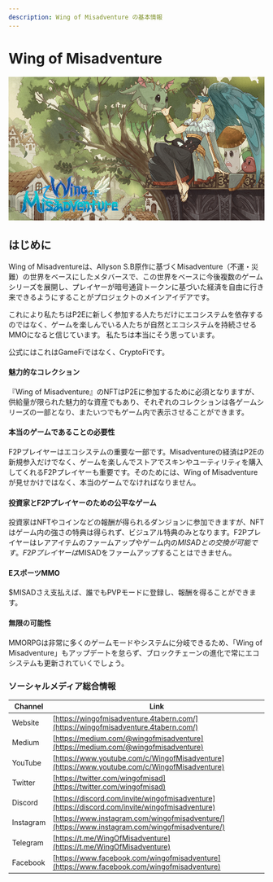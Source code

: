 ```yaml
---
description: Wing of Misadventure の基本情報
---
```


# Wing of Misadventure

![リャロト女神](<.gitbook/assets/image (22).png>)

## はじめに

Wing of Misadventureは、Allyson S.B原作に基づくMisadventure（不運・災難）の世界をベースにしたメタバースで、この世界をベースに今後複数のゲームシリーズを展開し、プレイヤーが暗号通貨トークンに基づいた経済を自由に行き来できるようにすることがプロジェクトのメインアイデアです。

これにより私たちはP2Eに新しく参加する人たちだけにエコシステムを依存するのではなく、ゲームを楽しんでいる人たちが自然とエコシステムを持続させるMMOになると信じています。
私たちは本当にそう思っています。

公式にはこれはGameFiではなく、CryptoFiです。

#### 魅力的なコレクション

『Wing of Misadventure』のNFTはP2Eに参加するために必須となりますが、供給量が限られた魅力的な資産でもあり、それぞれのコレクションは各ゲームシリーズの一部となり、またいつでもゲーム内で表示させることができます。

#### 本当のゲームであることの必要性

F2Pプレイヤーはエコシステムの重要な一部です。Misadventureの経済はP2Eの新規参入だけでなく、ゲームを楽しんでストアでスキンやユーティリティを購入してくれるF2Pプレイヤーも重要です。そのためには、Wing of Misadventureが見せかけではなく、本当のゲームでなければなりません。

#### 投資家とF2Pプレイヤーのための公平なゲーム

投資家はNFTやコインなどの報酬が得られるダンジョンに参加できますが、NFTはゲーム内の強さの特典は得られず、ビジュアル特典のみとなります。F2Pプレイヤーはレアアイテムのファームアップやゲーム内の$MISADとの交換が可能です。F2Pプレイヤーは$MISADをファームアップすることはできません。

#### EスポーツMMO

$MISADさえ支払えば、誰でもPVPモードに登録し、報酬を得ることができます。

#### 無限の可能性

MMORPGは非常に多くのゲームモードやシステムに分岐できるため、「Wing of Misadventure」もアップデートを怠らず、ブロックチェーンの進化で常にエコシステムも更新されていくでしょう。

### ソーシャルメディア総合情報

| Channel   | Link                                                                                           |
| --------- | ---------------------------------------------------------------------------------------------- |
| Website   | [https://wingofmisadventure.4tabern.com/](https://wingofmisadventure.4tabern.com/)             |
| Medium    | [https://medium.com/@wingofmisadventure](https://medium.com/@wingofmisadventure)               |
| YouTube   | [https://www.youtube.com/c/WingofMisadventure](https://www.youtube.com/c/WingofMisadventure)   |
| Twitter   | [https://twitter.com/wingofmisad](https://twitter.com/wingofmisad)                             |
| Discord   | [https://discord.com/invite/wingofmisadventure](https://discord.com/invite/wingofmisadventure) |
| Instagram | [https://www.instagram.com/wingofmisadventure/](https://www.instagram.com/wingofmisadventure/) |
| Telegram  | [https://t.me/WingOfMisadventure](https://t.me/WingOfMisadventure)                             |
| Facebook  | [https://www.facebook.com/wingofmisadventure](https://www.facebook.com/wingofmisadventure)     |



